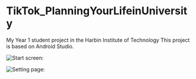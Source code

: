 # TikTok_PlanningYourLifeinUniversity
My Year 1 student project in the Harbin Institute of Technology
This project is based on Android Studio.


![Start screen:](https://github.com/kkatnip/TikTok_PlanningYourLifeinUniversity/blob/master/samplePic/Clock.png)

![Setting page:](https://github.com/kkatnip/TikTok_PlanningYourLifeinUniversity/blob/master/samplePic/Setting.png)

